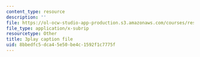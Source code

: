 ```yaml
---
content_type: resource
description: ''
file: https://ol-ocw-studio-app-production.s3.amazonaws.com/courses/res-18-009-learn-differential-equations-up-close-with-gilbert-strang-and-cleve-moler-fall-2015/8bbedfc5dca45e50be4c1592f1c7775f_6b9AW6QxXt0.vtt
file_type: application/x-subrip
resourcetype: Other
title: 3play caption file
uid: 8bbedfc5-dca4-5e50-be4c-1592f1c7775f
---
```

